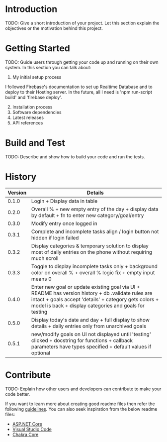 # Introduction 
TODO: Give a short introduction of your project. Let this section explain the objectives or the motivation behind this project. 

# Getting Started
TODO: Guide users through getting your code up and running on their own system. In this section you can talk about:

1.  My initial setup process

I followed Firebase's documentation to set up Realtime Database and to deploy to their Hosting server. In the future, 
all I need is 'npm run-script build' and 'firebase deploy'.

2.  Installation process
3.	Software dependencies
4.	Latest releases
5.	API references

# Build and Test
TODO: Describe and show how to build your code and run the tests. 

# History
Version | Details
--- | ---
0.1.0 | Login + Display data in table
0.2.0 | Overall % + new empty entry of the day + display data by default + fn to enter new category/goal/entry
0.3.0 | Modify entry once logged in
0.3.1 | Complete and incomplete tasks align / login button not hidden if login failed
0.3.2 | Display categories & temporary solution to display most of daily entries on the phone without requiring much scroll
0.3.3 | Toggle to display incomplete tasks only + background color on overall % + overall % logic fix + empty input means 0 
0.4.0 | Enter new goal or update existing goal via UI + README has version history + db .validate rules are intact + goals accept 'details' + category gets colors + model is back + display categories and goals for testing
0.5.0 | Display today's date and day + full display to show details + daily entries only from unarchived goals
0.5.1 | new/modify goals on UI not displayed until 'testing' clicked + docstring for functions + callback parameters have types specified + default values if optional

# Contribute
TODO: Explain how other users and developers can contribute to make your code better. 

If you want to learn more about creating good readme files then refer the following [guidelines](https://docs.microsoft.com/en-us/azure/devops/repos/git/create-a-readme?view=azure-devops). You can also seek inspiration from the below readme files:
- [ASP.NET Core](https://github.com/aspnet/Home)
- [Visual Studio Code](https://github.com/Microsoft/vscode)
- [Chakra Core](https://github.com/Microsoft/ChakraCore)

